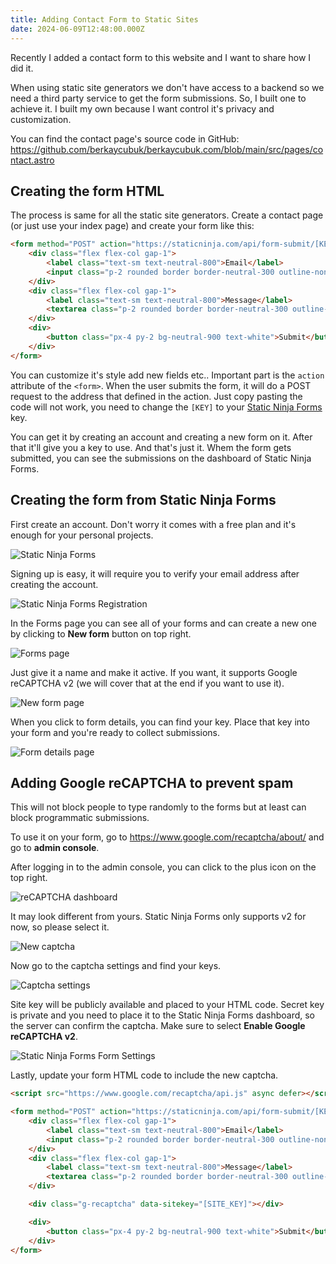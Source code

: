 ```yaml
---
title: Adding Contact Form to Static Sites
date: 2024-06-09T12:48:00.000Z
---
```


Recently I added a contact form to this website and I want to share how I did it.

When using static site generators we don't have access to a backend so we need a third party service to get the form submissions. So, I built one to achieve it. I built my own because I want control it's privacy and customization.

You can find the contact page's source code in GitHub: https://github.com/berkaycubuk/berkaycubuk.com/blob/main/src/pages/contact.astro

## Creating the form HTML

The process is same for all the static site generators. Create a contact page (or just use your index page) and create your form like this:

```html
<form method="POST" action="https://staticninja.com/api/form-submit/[KEY]" class="flex flex-col gap-2">
    <div class="flex flex-col gap-1">
        <label class="text-sm text-neutral-800">Email</label>
        <input class="p-2 rounded border border-neutral-300 outline-none" type="email" name="email" />
    </div>
    <div class="flex flex-col gap-1">
        <label class="text-sm text-neutral-800">Message</label>
        <textarea class="p-2 rounded border border-neutral-300 outline-none"></textarea>
    </div>
    <div>
        <button class="px-4 py-2 bg-neutral-900 text-white">Submit</button>
    </div>
</form>
```

You can customize it's style add new fields etc.. Important part is the `action` attribute of the `<form>`. When the user submits the form, it will do a POST request to the address that defined in the action. Just copy pasting the code will not work, you need to change the `[KEY]` to your [Static Ninja Forms](https://staticninja.com/forms) key. 

You can get it by creating an account and creating a new form on it. After that it'll give you a key to use. And that's just it. Whem the form gets submitted, you can see the submissions on the dashboard of Static Ninja Forms.

## Creating the form from Static Ninja Forms

First create an account. Don't worry it comes with a free plan and it's enough for your personal projects.

![Static Ninja Forms](/images/adding-contact-form-to-static-sites/static-ninja-forms.png)

Signing up is easy, it will require you to verify your email address after creating the account.

![Static Ninja Forms Registration](/images/adding-contact-form-to-static-sites/signup.png)

In the Forms page you can see all of your forms and can create a new one by clicking to **New form** button on top right.

![Forms page](/images/adding-contact-form-to-static-sites/forms.png)

Just give it a name and make it active. If you want, it supports Google reCAPTCHA v2 (we will cover that at the end if you want to use it).

![New form page](/images/adding-contact-form-to-static-sites/new-form.png)

When you click to form details, you can find your key. Place that key into your form and you're ready to collect submissions.

![Form details page](/images/adding-contact-form-to-static-sites/form-details.png)

## Adding Google reCAPTCHA to prevent spam

This will not block people to type randomly to the forms but at least can block programmatic submissions.

To use it on your form, go to https://www.google.com/recaptcha/about/ and go to **admin console**.

After logging in to the admin console, you can click to the plus icon on the top right.

![reCAPTCHA dashboard](/images/adding-contact-form-to-static-sites/captcha-dashboard.png)

It may look different from yours. Static Ninja Forms only supports v2 for now, so please select it.

![New captcha](/images/adding-contact-form-to-static-sites/new-captcha.png)

Now go to the captcha settings and find your keys.

![Captcha settings](/images/adding-contact-form-to-static-sites/captcha-details.png)

Site key will be publicly available and placed to your HTML code. Secret key is private and you need to place it to the Static Ninja Forms dashboard, so the server can confirm the captcha. Make sure to select **Enable Google reCAPTCHA v2**.

![Static Ninja Forms Form Settings](/images/adding-contact-form-to-static-sites/ninja-form-settings.png)

Lastly, update your form HTML code to include the new captcha.

```html
<script src="https://www.google.com/recaptcha/api.js" async defer></script>

<form method="POST" action="https://staticninja.com/api/form-submit/[KEY]" class="flex flex-col gap-2">
    <div class="flex flex-col gap-1">
        <label class="text-sm text-neutral-800">Email</label>
        <input class="p-2 rounded border border-neutral-300 outline-none" type="email" name="email" />
    </div>
    <div class="flex flex-col gap-1">
        <label class="text-sm text-neutral-800">Message</label>
        <textarea class="p-2 rounded border border-neutral-300 outline-none"></textarea>
    </div>

    <div class="g-recaptcha" data-sitekey="[SITE_KEY]"></div>

    <div>
        <button class="px-4 py-2 bg-neutral-900 text-white">Submit</button>
    </div>
</form>
```
